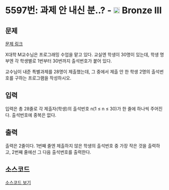 # 5597번: 과제 안 내신 분..? - <img src="https://static.solved.ac/tier_small/3.svg" style="height:20px" /> Bronze III

<!-- performance -->

<!-- 문제 제출 후 깃허브에 푸시를 했을 때 제출한 코드의 성능이 입력될 공간입니다.-->

<!-- end -->

## 문제

[문제 링크](https://boj.kr/5597)

<p>X대학 M교수님은 프로그래밍 수업을 맡고 있다. 교실엔 학생이&nbsp;30명이 있는데, 학생 명부엔 각 학생별로&nbsp;1번부터 30번까지 출석번호가 붙어 있다.</p>

<p>교수님이 내준 특별과제를 28명이 제출했는데, 그 중에서&nbsp;제출 안 한 학생 2명의 출석번호를 구하는 프로그램을 작성하시오.</p>

## 입력

<p>입력은 총 28줄로 각 제출자(학생)의 출석번호 n(1 ≤ n&nbsp;≤ 30)가 한 줄에 하나씩 주어진다. 출석번호에 중복은 없다.</p>

## 출력

<p>출력은 2줄이다. 1번째 줄엔 제출하지 않은 학생의 출석번호 중 가장 작은 것을 출력하고, 2번째 줄에선 그 다음 출석번호를 출력한다.</p>

## 소스코드

[소스코드 보기](과제%20안%20내신%20분..?.c)